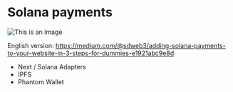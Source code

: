 # Solana payments

![This is an image](https://cloudflare-ipfs.com/ipfs/QmUREtswNNpznPDMBAbaEBY9zrDne3eAgXm97qyeyhFanM)


English version: https://medium.com/@sdweb3/adding-solana-payments-to-your-website-in-3-steps-for-dummies-e1921abc9e8d



- Next / Solana Adapters
- IPFS
- Phantom Wallet

